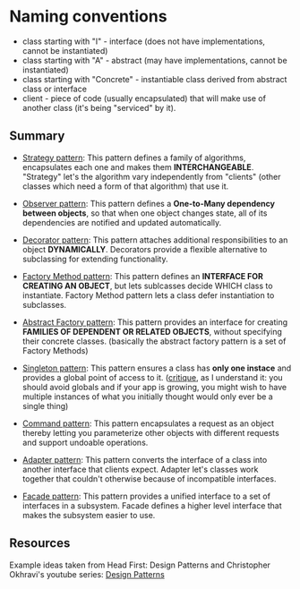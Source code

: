 # Naming conventions

* class starting with "I" - interface (does not have implementations, cannot be instantiated)
* class starting with "A" - abstract (may have implementations, cannot be instantiated)
* class starting with "Concrete" - instantiable class derived from abstract class or interface
* client - piece of code (usually encapsulated) that will make use of another class (it's being "serviced" by it). 

## Summary

* [Strategy pattern](https://github.com/Taving40/Python_Design_Patterns/tree/main/Strategy_pattern): This pattern defines a family of algorithms, encapsulates each one and makes them **INTERCHANGEABLE**. "Strategy" let's the algorithm vary independently from "clients" (other classes which need a form of that algorithm) that use it. 

* [Observer pattern](https://github.com/Taving40/Python_Design_Patterns/tree/main/Observer_pattern): This pattern defines a **One-to-Many dependency between objects**, so that when one object changes state, all of its dependencies are notified and updated automatically.

* [Decorator pattern](https://github.com/Taving40/Python_Design_Patterns/tree/main/Decorator_pattern): This pattern attaches additional responsibilities to an object **DYNAMICALLY**. Decorators provide a flexible alternative to subclassing for extending functionality.

* [Factory Method pattern](https://github.com/Taving40/Python_Design_Patterns/tree/main/Factory_Method_pattern): This pattern defines an **INTERFACE FOR CREATING AN OBJECT**, but lets sublcasses decide WHICH class to instantiate. Factory Method pattern lets a class defer instantiation to subclasses.

* [Abstract Factory pattern](https://github.com/Taving40/Python_Design_Patterns/tree/main/Abstract_Factory_pattern): This pattern provides an interface for creating **FAMILIES OF DEPENDENT OR RELATED OBJECTS**, without specifying their concrete classes. (basically the abstract factory pattern is a set of Factory Methods)

* [Singleton pattern](https://github.com/Taving40/Python_Design_Patterns/tree/main/Singleton_pattern): This pattern ensures a class has **only one instace** and provides a global point of access to it. ([critique](https://www.youtube.com/watch?v=-FRm3VPhseI), as I understand it: you should avoid globals and if your app is growing, you might wish to have multiple instances of what you initially thought would only ever be a single thing)

* [Command pattern](https://github.com/Taving40/Python_Design_Patterns/tree/main/Command_pattern): This pattern encapsulates a request as an object thereby letting you parameterize other objects with different requests and support undoable operations.

* [Adapter pattern](https://github.com/Taving40/Python_Design_Patterns/tree/main/Adapter_pattern): This pattern converts the interface of a class into another interface that clients expect. Adapter let's classes work together that couldn't otherwise because of incompatible interfaces.

* [Facade pattern](https://github.com/Taving40/Python_Design_Patterns/tree/main/Facade_pattern): This pattern provides a unified interface to a set of interfaces in a subsystem. Facade defines a higher level interface that makes the subsystem easier to use.

## Resources

Example ideas taken from Head First: Design Patterns and Christopher Okhravi's youtube series: [Design Patterns](https://www.youtube.com/playlist?list=PLrhzvIcii6GNjpARdnO4ueTUAVR9eMBpc)
